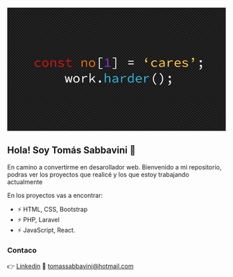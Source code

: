 ![](https://github.com/SabbaTomas/SabbaTomas/blob/main/868af27316b63b8f4664b7909164e240%20(2).png)
## Hola! Soy Tomás Sabbavini 👋

En camino a convertirme en desarollador web. Bienvenido a mi repositorio, podras ver los proyectos que realicé y los que estoy trabajando actualmente

En los proyectos vas a encontrar:
- ⚡ HTML, CSS, Bootstrap
- ⚡ PHP, Laravel
- ⚡ JavaScript, React.

### Contaco

:point_right: [Linkedin](https://www.linkedin.com/in/tomassabbavini/)
:email: tomassabbavini@hotmail.com
